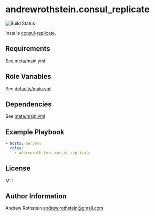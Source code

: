 andrewrothstein.consul_replicate
=========
![Build Status](https://github.com/andrewrothstein/ansible-consul_replicate/actions/workflows/build.yml/badge.svg)

Installs [consul-replicate](https://github.com/hashicorp/consul-replicate).

Requirements
------------

See [meta/main.yml](meta/main.yml)

Role Variables
--------------

See [defaults/main.yml](defaults/main.yml)

Dependencies
------------

See [meta/main.yml](meta/main.yml)

Example Playbook
----------------

```yml
- hosts: servers
  roles:
    - andrewrothstein.consul_replicate
```

License
-------

MIT

Author Information
------------------

Andrew Rothstein <andrew.rothstein@gmail.com>
